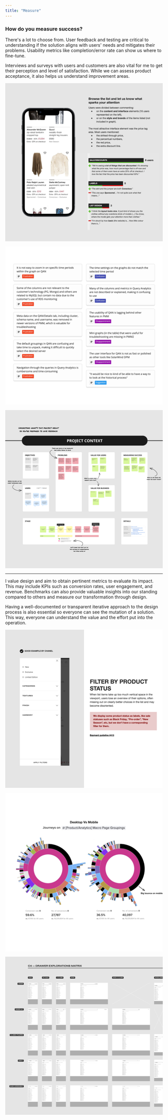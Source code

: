 ```yaml
---
title: "Measure"
---
```

### How do you measure success?

There's a lot to choose from. User feedback and testing are critical to understanding if the solution aligns with users' needs and mitigates their problems. Usability metrics like completion/error rate can show us where to fine-tune.

Interviews and surveys with users and customers are also vital for me to get their perception and level of satisfaction. While we can assess product acceptance, it also helps us understand improvement areas.

![Mockup of an eCommerce listing page on a mobile device with user testing notes and data on the side.](../../assets/images/user-testing.png "I prompt users to browse and voice what they see before any other task. Framing first impressions may fuel good ideas.")

![Listing of insights collected from user interviews categorized by sentiment.](../../assets/images/interview-nuggets.png "I think the categorization of the interview nuggets is important for the team. Allows a fast analysis of users' feelings and needs.")

![A preview snippet of a whiteboard with a summary of the project that will be exposed for feedback collection. It has the project's: objectives, users' profiles, the problems, the value, how we measure success, and the stage we're in.](../../assets/images/project-context.png "I like to cross-collaborate on the metrics, expose them, ask for feedback, put the team on the same page, and then share success.")

---

I value design and aim to obtain pertinent metrics to evaluate its impact. This may include KPIs such as conversion rates, user engagement, and revenue. Benchmarks can also provide valuable insights into our standing compared to others and measure our transformation through design.

Having a well-documented or transparent iterative approach to the design process is also essential so everyone can see the mutation of a solution. This way, everyone can understand the value and the effort put into the operation.

![Screenshot of a competitor's website with an annotation of why it is a good practice.](../../assets/images/benchmarking.png "Benchmarking is a powerful way to evaluate a product. I like using Baymard for faster eCommerce benchmarking.")

![Two graphs show product performance data between Desktop (left) and Mobile versions.](../../assets/images/data-analysis.png "I always go back to our data to source key metrics for design efforts. With a before and an after, we can evaluate design efficacy.")

![A matrix of many designs with minimal changes and variation for comparison.](../../assets/images/iterative-design.png "It's laborious to produce a matrix of design variations, but it helps the team to compare, weed out what doesn't work, and focus on the right direction.")